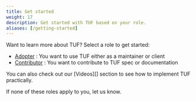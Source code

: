 ```yaml
---
title: Get started
weight: 17
description: Get started with TUF based on your role.
aliases: [/getting-started]
---
```


Want to learn more about TUF? Select a role to get started:

<div class="l-get-started-buttons justify-content-start mt-3 ms-3">

- [Adopter](adopter/) : You want to use TUF either as a maintainer or client
- [Contributor](contributor/) : You want to contribute to TUF spec or
  documentation

</div>

You can also check out our [Videos][] section to see how to implement TUF
practically.

If none of these roles apply to you, let us know.
